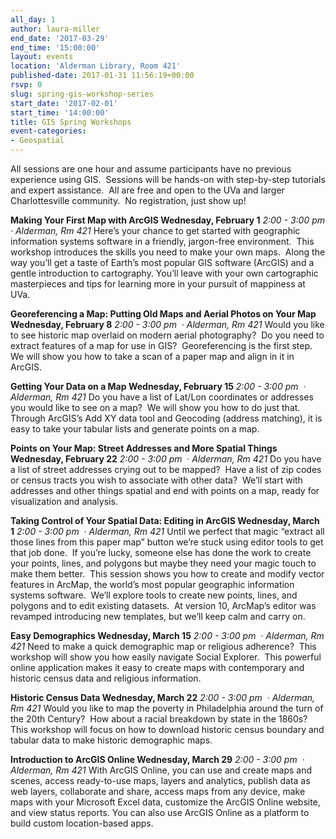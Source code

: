 ```yaml
---
all_day: 1
author: laura-miller
end_date: '2017-03-29'
end_time: '15:00:00'
layout: events
location: 'Alderman Library, Room 421'
published-date: 2017-01-31 11:56:19+00:00
rsvp: 0
slug: spring-gis-workshop-series
start_date: '2017-02-01'
start_time: '14:00:00'
title: GIS Spring Workshops
event-categories:
- Geospatial
---
```


All sessions are one hour and assume participants have no previous experience using GIS.  Sessions will be hands-on with step-by-step tutorials and expert assistance.  All are free and open to the UVa and larger Charlottesville community.  No registration, just show up!

**Making Your First Map with ArcGIS
Wednesday, February 1**
_2:00 - 3:00 pm · Alderman, Rm 421_
Here’s your chance to get started with geographic information systems software in a friendly, jargon-free environment.  This workshop introduces the skills you need to make your own maps.  Along the way you’ll get a taste of Earth’s most popular GIS software (ArcGIS) and a gentle introduction to cartography. You’ll leave with your own cartographic masterpieces and tips for learning more in your pursuit of mappiness at UVa.

**Georeferencing a Map: Putting Old Maps and Aerial Photos on Your Map
Wednesday, February 8**
_2:00 - 3:00 pm  · Alderman, Rm 421_
Would you like to see historic map overlaid on modern aerial photography?  Do you need to extract features of a map for use in GIS?  Georeferencing is the first step.  We will show you how to take a scan of a paper map and align in it in ArcGIS.

**Getting Your Data on a Map
Wednesday, February 15**
_2:00 - 3:00 pm  · Alderman, Rm 421_
Do you have a list of Lat/Lon coordinates or addresses you would like to see on a map?  We will show you how to do just that.  Through ArcGIS’s Add XY data tool and Geocoding (address matching), it is easy to take your tabular lists and generate points on a map.

**Points on Your Map: Street Addresses and More Spatial Things
Wednesday, February 22**
_2:00 - 3:00 pm  · Alderman, Rm 421_
Do you have a list of street addresses crying out to be mapped?  Have a list of zip codes or census tracts you wish to associate with other data?  We’ll start with addresses and other things spatial and end with points on a map, ready for visualization and analysis.

**Taking Control of Your Spatial Data: Editing in ArcGIS
Wednesday, March 1**
_2:00 - 3:00 pm  · Alderman, Rm 421_
Until we perfect that magic “extract all those lines from this paper map” button we’re stuck using editor tools to get that job done.  If you’re lucky, someone else has done the work to create your points, lines, and polygons but maybe they need your magic touch to make them better.  This session shows you how to create and modify vector features in ArcMap, the world’s most popular geographic information systems software.  We’ll explore tools to create new points, lines, and polygons and to edit existing datasets.  At version 10, ArcMap’s editor was revamped introducing new templates, but we’ll keep calm and carry on.

**Easy Demographics
Wednesday, March 15**
_2:00 - 3:00 pm  · Alderman, Rm 421_
Need to make a quick demographic map or religious adherence?  This workshop will show you how easily navigate Social Explorer.  This powerful online application makes it easy to create maps with contemporary and historic census data and religious information.

**Historic Census Data
Wednesday, March 22**
_2:00 - 3:00 pm  · Alderman, Rm 421_
Would you like to map the poverty in Philadelphia around the turn of the 20th Century?  How about a racial breakdown by state in the 1860s?  This workshop will focus on how to download historic census boundary and tabular data to make historic demographic maps.

**Introduction to ArcGIS Online
Wednesday, March 29**
_2:00 - 3:00 pm  · Alderman, Rm 421_
With ArcGIS Online, you can use and create maps and scenes, access ready-to-use maps, layers and analytics, publish data as web layers, collaborate and share, access maps from any device, make maps with your Microsoft Excel data, customize the ArcGIS Online website, and view status reports. You can also use ArcGIS Online as a platform to build custom location-based apps.
